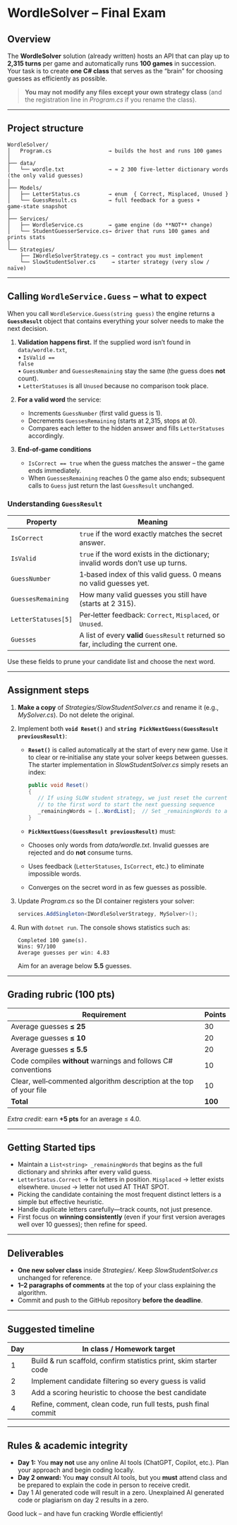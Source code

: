 # WordleSolver – Final Exam

## Overview

The **WordleSolver** solution (already written) hosts an API that can play up to **2,315 turns** per game and automatically runs **100 games** in succession.  Your task is to create **one C# class** that serves as the “brain” for choosing guesses as efficiently as possible.

> **You may not modify any files except your own strategy class** (and the registration line in *Program.cs* if you rename the class). 

---

## Project structure

```
WordleSolver/
│   Program.cs                  → builds the host and runs 100 games
│
├── data/
│   └── wordle.txt              → ≈ 2 300 five‑letter dictionary words (the only valid guesses)
│
├── Models/
│   ├── LetterStatus.cs         → enum  { Correct, Misplaced, Unused }
│   └── GuessResult.cs          → full feedback for a guess + game‑state snapshot
│
├── Services/
│   ├── WordleService.cs        → game engine (do **NOT** change)
│   └── StudentGuesserService.cs→ driver that runs 100 games and prints stats
│
└── Strategies/
    ├── IWordleSolverStrategy.cs → contract you must implement
    └── SlowStudentSolver.cs     → starter strategy (very slow / naïve)
```

---

## Calling <code>WordleService.Guess</code> – what to expect

When you call <code>WordleService.Guess(string guess)</code> the engine returns a **<code>GuessResult</code>** object that contains everything your solver needs to make the next decision.

1. **Validation happens first.**  If the supplied word isn’t found in <code>data/wordle.txt</code>,<br>  • <code>IsValid == false</code><br>  • <code>GuessNumber</code> and <code>GuessesRemaining</code> stay the same (the guess does **not** count).<br>  • <code>LetterStatuses</code> is all <code>Unused</code> because no comparison took place.
2. **For a valid word** the service:

   * Increments <code>GuessNumber</code> (first valid guess is 1).
   * Decrements <code>GuessesRemaining</code> (starts at 2,315, stops at 0).
   * Compares each letter to the hidden answer and fills <code>LetterStatuses</code> accordingly.
3. **End‑of‑game conditions**

   * <code>IsCorrect == true</code> when the guess matches the answer – the game ends immediately.
   * When <code>GuessesRemaining</code> reaches 0 the game also ends; subsequent calls to <code>Guess</code> just return the last <code>GuessResult</code> unchanged.

### Understanding <code>GuessResult</code>

| Property                        | Meaning                                                                                        |
| ------------------------------- | ---------------------------------------------------------------------------------------------- |
| <code>IsCorrect</code>          | <code>true</code> if the word exactly matches the secret answer.                               |
| <code>IsValid</code>            | <code>true</code> if the word exists in the dictionary; invalid words don’t use up turns.      |
| <code>GuessNumber</code>        | 1‑based index of this valid guess. 0 means no valid guesses yet.                               |
| <code>GuessesRemaining</code>   | How many valid guesses you still have (starts at 2 315).                                       |
| <code>LetterStatuses\[5]</code> | Per‑letter feedback: <code>Correct</code>, <code>Misplaced</code>, or <code>Unused</code>.     |
| <code>Guesses</code>            | A list of every **valid** <code>GuessResult</code> returned so far, including the current one. |

Use these fields to prune your candidate list and choose the next word.

---

## Assignment steps

1. **Make a copy** of *Strategies/SlowStudentSolver.cs* and rename it (e.g., *MySolver.cs*).  Do not delete the original.
2. Implement both **`void Reset()`** and **`string PickNextGuess(GuessResult previousResult)`**:

   * **`Reset()`** is called automatically at the start of every new game.  Use it to clear or re‑initialise any state your solver keeps between guesses.  The starter implementation in *SlowStudentSolver.cs* simply resets an index:

     ```csharp
     public void Reset()
     {
		// If using SLOW student strategy, we just reset the current index
		// to the first word to start the next guessing sequence
        _remainingWords = [..WordList];  // Set _remainingWords to a copy of the full word list
     }
     ```
   * **`PickNextGuess(GuessResult previousResult)`** must:
   * Chooses only words from *data/wordle.txt*.  Invalid guesses are rejected and do **not** consume turns.
   * Uses feedback (`LetterStatuses`, `IsCorrect`, etc.) to eliminate impossible words.
   * Converges on the secret word in as few guesses as possible.
3. Update *Program.cs* so the DI container registers your solver:

   ```csharp
   services.AddSingleton<IWordleSolverStrategy, MySolver>();
   ```
4. Run with `dotnet run`.  The console shows statistics such as:

   ```text
   Completed 100 game(s).
   Wins: 97/100
   Average guesses per win: 4.83
   ```

   Aim for an average below **5.5** guesses.

---

## Grading rubric (100 pts)

| Requirement                                                         | Points  |
| ------------------------------------------------------------------- | ------- |
| Average guesses **≤ 25**                                            | 30      |
| Average guesses **≤ 10**                                            | 20      |
| Average guesses **≤ 5.5**                                           | 20      |
| Code compiles **without** warnings and follows C# conventions       | 10      |
| Clear, well‑commented algorithm description at the top of your file | 10      |
| **Total**                                                           | **100** |

*Extra credit:* earn **+5 pts** for an average ≤ 4.0.

---

## Getting Started tips

* Maintain a `List<string> _remainingWords` that begins as the full dictionary and shrinks after every valid guess.
* `LetterStatus.Correct` → fix letters in position.  `Misplaced` → letter exists elsewhere.  `Unused` → letter not used AT THAT SPOT.
* Picking the candidate containing the most frequent distinct letters is a simple but effective heuristic.
* Handle duplicate letters carefully—track counts, not just presence.
* First focus on **winning consistently** (even if your first version averages well over 10 guesses); then refine for speed.

---

## Deliverables

* **One new solver class** inside *Strategies/*.  Keep *SlowStudentSolver.cs* unchanged for reference.
* **1–2 paragraphs of comments** at the top of your class explaining the algorithm.
* Commit and push to the GitHub repository **before the deadline**.

---

## Suggested timeline

| Day | In class / Homework target                                        |
| --- | ----------------------------------------------------------------- |
| 1   | Build & run scaffold, confirm statistics print, skim starter code |
| 2   | Implement candidate filtering so every guess is valid             |
| 3   | Add a scoring heuristic to choose the best candidate              |
| 4   | Refine, comment, clean code, run full tests, push final commit    |


---

## Rules & academic integrity

* **Day 1:** You **may not** use any online AI tools (ChatGPT, Copilot, etc.).  Plan your approach and begin coding locally. 
* **Day 2 onward:** You **may** consult AI tools, but you **must** attend class and be prepared to explain the code in person to receive credit.
* Day 1 AI generated code will result in a zero. Unexplained AI generated code or plagiarism on day 2 results in a zero.

Good luck – and have fun cracking Wordle efficiently!
